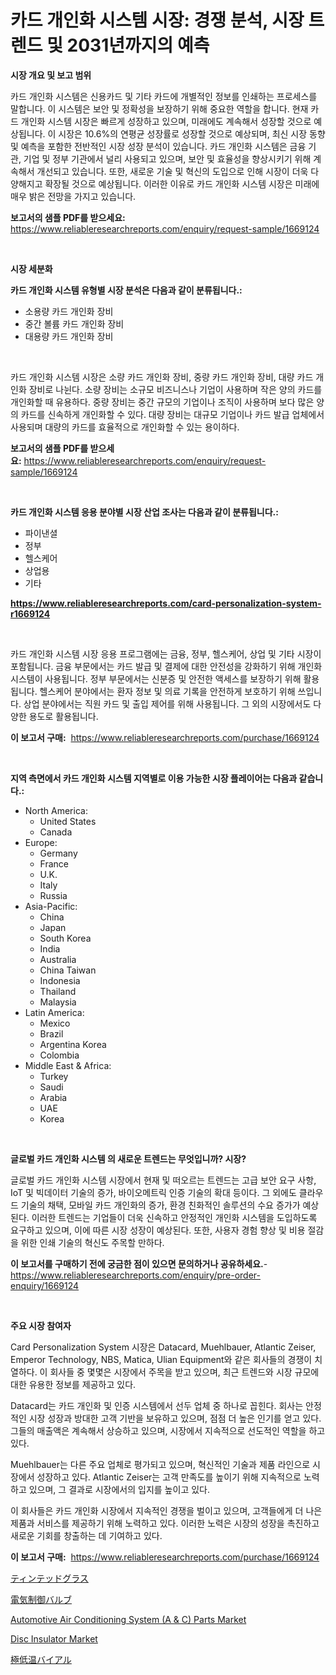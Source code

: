 <p><h1>카드 개인화 시스템 시장: 경쟁 분석, 시장 트렌드 및 2031년까지의 예측</h1></p><p><strong>시장 개요 및 보고 범위</strong></p>
<p><p>카드 개인화 시스템은 신용카드 및 기타 카드에 개별적인 정보를 인쇄하는 프로세스를 말합니다. 이 시스템은 보안 및 정확성을 보장하기 위해 중요한 역할을 합니다. 현재 카드 개인화 시스템 시장은 빠르게 성장하고 있으며, 미래에도 계속해서 성장할 것으로 예상됩니다. 이 시장은 10.6%의 연평균 성장률로 성장할 것으로 예상되며, 최신 시장 동향 및 예측을 포함한 전반적인 시장 성장 분석이 있습니다. 카드 개인화 시스템은 금융 기관, 기업 및 정부 기관에서 널리 사용되고 있으며, 보안 및 효율성을 향상시키기 위해 계속해서 개선되고 있습니다. 또한, 새로운 기술 및 혁신의 도입으로 인해 시장이 더욱 다양해지고 확장될 것으로 예상됩니다. 이러한 이유로 카드 개인화 시스템 시장은 미래에 매우 밝은 전망을 가지고 있습니다.</p></p>
<p><strong>보고서의 샘플 PDF를 받으세요:</strong> <a href="https://www.reliableresearchreports.com/enquiry/request-sample/1669124">https://www.reliableresearchreports.com/enquiry/request-sample/1669124</a></p>
<p>&nbsp;</p>
<p><strong>시장 세분화</strong></p>
<p><strong>카드 개인화 시스템 유형별 시장 분석은 다음과 같이 분류됩니다.:</strong></p>
<p><ul><li>소용량 카드 개인화 장비</li><li>중간 볼륨 카드 개인화 장비</li><li>대용량 카드 개인화 장비</li></ul></p>
<p>&nbsp;</p>
<p><p>카드 개인화 시스템 시장은 소량 카드 개인화 장비, 중량 카드 개인화 장비, 대량 카드 개인화 장비로 나뉜다. 소량 장비는 소규모 비즈니스나 기업이 사용하며 작은 양의 카드를 개인화할 때 유용하다. 중량 장비는 중간 규모의 기업이나 조직이 사용하며 보다 많은 양의 카드를 신속하게 개인화할 수 있다. 대량 장비는 대규모 기업이나 카드 발급 업체에서 사용되며 대량의 카드를 효율적으로 개인화할 수 있는 용이하다.</p></p>
<p><strong>보고서의 샘플 PDF를 받으세요:</strong>&nbsp;<a href="https://www.reliableresearchreports.com/enquiry/request-sample/1669124">https://www.reliableresearchreports.com/enquiry/request-sample/1669124</a></p>
<p>&nbsp;</p>
<p><strong> 카드 개인화 시스템 응용 분야별 시장 산업 조사는 다음과 같이 분류됩니다.:</strong></p>
<p><ul><li>파이낸셜</li><li>정부</li><li>헬스케어</li><li>상업용</li><li>기타</li></ul></p>
<p><strong><a href="https://www.reliableresearchreports.com/card-personalization-system-r1669124">https://www.reliableresearchreports.com/card-personalization-system-r1669124</a></strong></p>
<p>&nbsp;</p>
<p><p>카드 개인화 시스템 시장 응용 프로그램에는 금융, 정부, 헬스케어, 상업 및 기타 시장이 포함됩니다. 금융 부문에서는 카드 발급 및 결제에 대한 안전성을 강화하기 위해 개인화 시스템이 사용됩니다. 정부 부문에서는 신분증 및 안전한 액세스를 보장하기 위해 활용됩니다. 헬스케어 분야에서는 환자 정보 및 의료 기록을 안전하게 보호하기 위해 쓰입니다. 상업 분야에서는 직원 카드 및 출입 제어를 위해 사용됩니다. 그 외의 시장에서도 다양한 용도로 활용됩니다.</p></p>
<p><strong>이 보고서 구매:</strong>&nbsp; <a href="https://www.reliableresearchreports.com/purchase/1669124">https://www.reliableresearchreports.com/purchase/1669124</a></p>
<p>&nbsp;</p>
<p><strong>지역 측면에서 카드 개인화 시스템 지역별로 이용 가능한 시장 플레이어는 다음과 같습니다.:</strong></p>
<p><ul>
    <li>
        North America:
        <ul>
            <li>United States</li>
            <li>Canada</li>
        </ul>
    </li>
    <li>
        Europe:
        <ul>
            <li>Germany</li>
            <li>France</li>
            <li>U.K.</li>
            <li>Italy</li>
            <li>Russia</li>
        </ul>
    </li>
    <li>
        Asia-Pacific:
        <ul>
            <li>China</li>
            <li>Japan</li>
            <li>South Korea</li>
            <li>India</li>
            <li>Australia</li>
            <li>China Taiwan</li>
            <li>Indonesia</li>
            <li>Thailand</li>
            <li>Malaysia</li>
        </ul>
    </li>
    <li>
        Latin America:
        <ul>
            <li>Mexico</li>
            <li>Brazil</li>
            <li>Argentina Korea</li>
            <li>Colombia</li>
        </ul>
    </li>
    <li>
        Middle East & Africa:
        <ul>
            <li>Turkey</li>
            <li>Saudi</li>
            <li>Arabia</li>
            <li>UAE</li>
            <li>Korea</li>
        </ul>
    </li>
    </ul></p>
<p>&nbsp;</p>
<p><strong>글로벌 카드 개인화 시스템 의 새로운 트렌드는 무엇입니까? 시장?</strong></p>
<p><p>글로벌 카드 개인화 시스템 시장에서 현재 및 떠오르는 트렌드는 고급 보안 요구 사항, IoT 및 빅데이터 기술의 증가, 바이오메트릭 인증 기술의 확대 등이다. 그 외에도 클라우드 기술의 채택, 모바일 카드 개인화의 증가, 환경 친화적인 솔루션의 수요 증가가 예상된다. 이러한 트렌드는 기업들이 더욱 신속하고 안정적인 개인화 시스템을 도입하도록 요구하고 있으며, 이에 따른 시장 성장이 예상된다. 또한, 사용자 경험 향상 및 비용 절감을 위한 인쇄 기술의 혁신도 주목할 만하다.</p></p>
<p><strong>이 보고서를 구매하기 전에 궁금한 점이 있으면 문의하거나 공유하세요.</strong>- <a href="https://www.reliableresearchreports.com/enquiry/pre-order-enquiry/1669124">https://www.reliableresearchreports.com/enquiry/pre-order-enquiry/1669124</a></p>
<p>&nbsp;</p>
<p><strong>주요 시장 참여자</strong></p>
<p><p>Card Personalization System 시장은 Datacard, Muehlbauer, Atlantic Zeiser, Emperor Technology, NBS, Matica, Ulian Equipment와 같은 회사들의 경쟁이 치열하다. 이 회사들 중 몇몇은 시장에서 주목을 받고 있으며, 최근 트렌드와 시장 규모에 대한 유용한 정보를 제공하고 있다.</p><p>Datacard는 카드 개인화 및 인증 시스템에서 선두 업체 중 하나로 꼽힌다. 회사는 안정적인 시장 성장과 방대한 고객 기반을 보유하고 있으며, 점점 더 높은 인기를 얻고 있다. 그들의 매출액은 계속해서 상승하고 있으며, 시장에서 지속적으로 선도적인 역할을 하고 있다.</p><p>Muehlbauer는 다른 주요 업체로 평가되고 있으며, 혁신적인 기술과 제품 라인으로 시장에서 성장하고 있다. Atlantic Zeiser는 고객 만족도를 높이기 위해 지속적으로 노력하고 있으며, 그 결과로 시장에서의 입지를 높이고 있다.</p><p>이 회사들은 카드 개인화 시장에서 지속적인 경쟁을 벌이고 있으며, 고객들에게 더 나은 제품과 서비스를 제공하기 위해 노력하고 있다. 이러한 노력은 시장의 성장을 촉진하고 새로운 기회를 창출하는 데 기여하고 있다.</p></p>
<p><strong>이 보고서 구매:</strong>&nbsp;&nbsp;<a href="https://www.reliableresearchreports.com/purchase/1669124">https://www.reliableresearchreports.com/purchase/1669124</a></p>
<p><p><a href="https://github.com/mohamedbakry57/Market-Research-Report-List-3/blob/main/547193617790.md">ティンテッドグラス</a></p><p><a href="https://github.com/zjkmgcs938405/Market-Research-Report-List-1/blob/main/941425917791.md">電気制御バルブ</a></p><p><a href="https://issuu.com/reportprime-2/docs/automotive-air-conditioning-system-a-c-parts-marke">Automotive Air Conditioning System (A & C) Parts Market</a></p><p><a href="https://view.publitas.com/reportprime-1/disc-insulator-market-challenges-opportunities-and-growth-drivers-and-major-market-players-forecasted-for-period-from-2024-2031/">Disc Insulator Market</a></p><p><a href="https://medium.com/@bonniehoppe1/%E6%B6%B2%E4%BD%93%E7%AA%92%E7%B4%A0%E4%BF%9D%E5%AD%98%E5%AE%B9%E5%99%A8%E5%B8%82%E5%A0%B4%E3%81%AE%E8%A6%8F%E6%A8%A1-cagr-%E3%83%88%E3%83%AC%E3%83%B3%E3%83%892024-2030-81a0fa05b126">極低温バイアル</a></p></p>